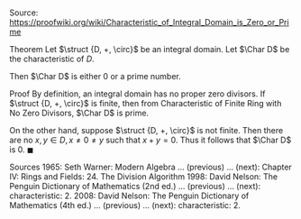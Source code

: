 # 

Source: https://proofwiki.org/wiki/Characteristic_of_Integral_Domain_is_Zero_or_Prime

Theorem
Let $\struct {D, +, \circ}$ be an integral domain.
Let $\Char D$ be the characteristic of $D$.

Then $\Char D$ is either $0$ or a prime number.


Proof
By definition, an integral domain has no proper zero divisors.
If $\struct {D, +, \circ}$ is finite, then from Characteristic of Finite Ring with No Zero Divisors, $\Char D$ is prime.

On the other hand, suppose $\struct {D, +, \circ}$ is not finite.
Then there are no $x, y \in D, x \ne 0 \ne y$ such that $x + y = 0$.
Thus it follows that $\Char D$ is $0$.
$\blacksquare$


Sources
1965: Seth Warner: Modern Algebra ... (previous) ... (next): Chapter $\text {IV}$: Rings and Fields: $24$. The Division Algorithm
1998: David Nelson: The Penguin Dictionary of Mathematics (2nd ed.) ... (previous) ... (next): characteristic: 2.
2008: David Nelson: The Penguin Dictionary of Mathematics (4th ed.) ... (previous) ... (next): characteristic: 2.




